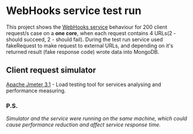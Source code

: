 # WebHooks service test run

This project shows the [WebHooks service](https://github.com/Serob/WebHooks) behaviour for 200 client request/s case on a **one core**, when each request contains 4 URLs(2 - should succeed, 2 - should fail).
During the test run service used fakeRequest to make request to external URLs, and depending on it's returned result (fake response code) wrote data into MongoDB.

## Client request simulator
[Apache Jmeter 3.1](http://jmeter.apache.org/) - Load testing tool for services analysing and performance measuring.

### P.S.
*Simulator and the service were running on the same machine, which could cause performance reduction and affect service response time.*